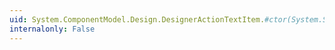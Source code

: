 ```yaml
---
uid: System.ComponentModel.Design.DesignerActionTextItem.#ctor(System.String,System.String)
internalonly: False
---
```

